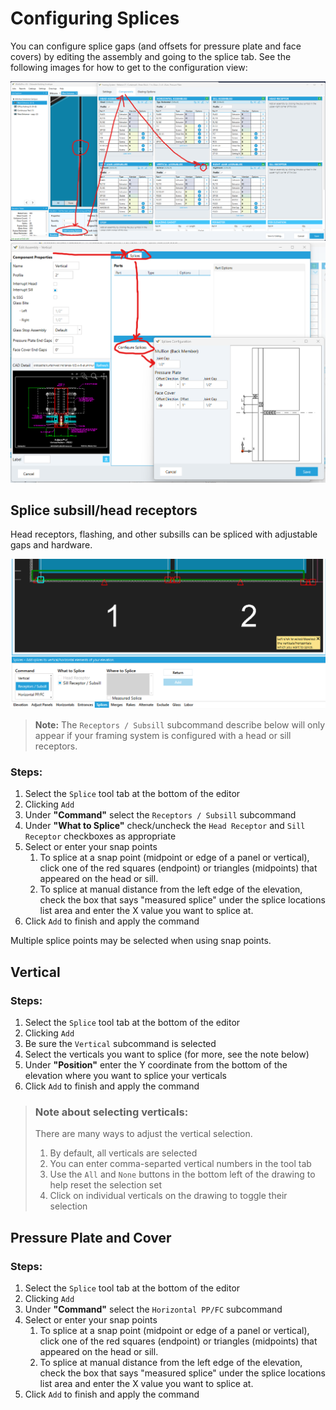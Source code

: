 # Configuring Splices

You can configure splice gaps (and offsets for pressure plate and face covers) by editing the assembly and going to the splice tab. See the following images for how to get to the configuration view:

![img](../../static/screenshots/go-to-edit-assembly.png)
![img](../../static/screenshots/go-to-edit-splice-config.png)

## Splice subsill/head receptors

Head receptors, flashing, and other subsills can be spliced with adjustable gaps and hardware.


![img](../../static/screenshots/splice-subsill.png)

> **Note:** The `Receptors / Subsill` subcommand describe below will only appear if your framing system is configured with a head or sill receptors.

### Steps:
1. Select the `Splice` tool tab at the bottom of the editor
1. Clicking `Add`
1. Under **"Command"** select the `Receptors / Subsill` subcommand
1. Under **"What to Splice"** check/uncheck the `Head Receptor` and `Sill Receptor` checkboxes as appropriate
1. Select or enter your snap points
    1. To splice at a snap point (midpoint or edge of a panel or vertical), click one of the red squares (endpoint) or triangles (midpoints) that appeared on the head or sill.
    1. To splice at manual distance from the left edge of the elevation, check the box that says "measured splice" under the splice locations list area and enter the X value you want to splice at.
1. Click `Add` to finish and apply the command

Multiple splice points may be selected when using snap points.


## Vertical

### Steps:
1. Select the `Splice` tool tab at the bottom of the editor
1. Clicking `Add`
1. Be sure the `Vertical` subcommand is selected
1. Select the verticals you want to splice (for more, see the note below)
1. Under **"Position"** enter the Y coordinate from the bottom of the elevation where you want to splice your verticals
1. Click `Add` to finish and apply the command

> ### Note about selecting verticals:
> There are many ways to adjust the vertical selection.
> 1. By default, all verticals are selected
> 1. You can enter comma-separted vertical numbers in the tool tab
> 1. Use the `All` and `None` buttons in the bottom left of the drawing to help reset the selection set
> 1. Click on individual verticals on the drawing to toggle their selection

## Pressure Plate and Cover

### Steps:
1. Select the `Splice` tool tab at the bottom of the editor
1. Clicking `Add`
1. Under **"Command"** select the `Horizontal PP/FC` subcommand
1. Select or enter your snap points
    1. To splice at a snap point (midpoint or edge of a panel or vertical), click one of the red squares (endpoint) or triangles (midpoints) that appeared on the head or sill.
    1. To splice at manual distance from the left edge of the elevation, check the box that says "measured splice" under the splice locations list area and enter the X value you want to splice at.
1. Click `Add` to finish and apply the command


